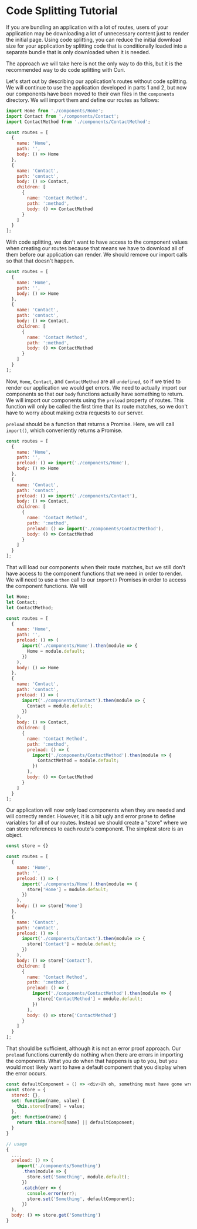 # Code Splitting Tutorial

If you are bundling an application with a lot of routes, users of your application may be downloading a lot of unnecessary content just to render the initial page. Using code splitting, you can reduce the initial download size for your application by splitting code that is conditionally loaded into a separate bundle that is only downloaded when it is needed.

The approach we will take here is not the only way to do this, but it is the recommended way to do code splitting with Curi.

Let's start out by describing our application's routes without code splitting. We will continue to use the application developed in parts 1 and 2, but now our components have been moved to their own files in the `components` directory. We will import them and define our routes as follows:

```js
import Home from './components/Home';
import Contact from './components/Contact';
import ContactMethod from './components/ContactMethod';

const routes = [
  {
    name: 'Home',
    path: '',
    body: () => Home
  },
  {
    name: 'Contact',
    path: 'contact',
    body: () => Contact,
    children: [
      {
        name: 'Contact Method',
        path: ':method',
        body: () => ContactMethod
      }
    ]
  }
];
```

With code splitting, we don't want to have access to the component values when creating our routes because that means we have to download all of them before our application can render. We should remove our import calls so that that doesn't happen.

```js
const routes = [
  {
    name: 'Home',
    path: '',
    body: () => Home
  },
  {
    name: 'Contact',
    path: 'contact',
    body: () => Contact,
    children: [
      {
        name: 'Contact Method',
        path: ':method',
        body: () => ContactMethod
      }
    ]
  }
];
```

Now, `Home`, `Contact`, and `ContactMethod` are all `undefined`, so if we tried to render our application we would get errors. We need to actually import our components so that our `body` functions actually have something to return. We will import our components using the `preload` property of routes. This function will only be called the first time that its route matches, so we don't have to worry about making extra requests to our server.

`preload` should be a function that returns a Promise. Here, we will call `import()`, which conveniently returns a Promise.

```js
const routes = [
  {
    name: 'Home',
    path: '',
    preload: () => import('./components/Home'),
    body: () => Home
  },
  {
    name: 'Contact',
    path: 'contact',
    preload: () => import('./components/Contact'),
    body: () => Contact,
    children: [
      {
        name: 'Contact Method',
        path: ':method',
        preload: () => import('./components/ContactMethod'),
        body: () => ContactMethod
      }
    ]
  }
];
```

That will load our components when their route matches, but we still don't have access to the component functions that we need in order to render. We will need to use a `then` call to our `import()` Promises in order to access the component functions. We will 

```js
let Home;
let Contact;
let ContactMethod;

const routes = [
  {
    name: 'Home',
    path: '',
    preload: () => (
      import('./components/Home').then(module => {
        Home = module.default;
      })
    ),
    body: () => Home
  },
  {
    name: 'Contact',
    path: 'contact',
    preload: () => (
      import('./components/Contact').then(module => {
        Contact = module.default;
      })
    ),
    body: () => Contact,
    children: [
      {
        name: 'Contact Method',
        path: ':method',
        preload: () => (
          import('./components/ContactMethod').then(module => {
            ContactMethod = module.default;
          })
        ),
        body: () => ContactMethod
      }
    ]
  }
];
```

Our application will now only load components when they are needed and will correctly render. However, it is a bit ugly and error prone to define variables for all of our routes. Instead we should create a "store" where we can store references to each route's component. The simplest store is an object.

```js
const store = {}

const routes = [
  {
    name: 'Home',
    path: '',
    preload: () => (
      import('./components/Home').then(module => {
        store['Home'] = module.default;
      })
    ),
    body: () => store['Home']
  },
  {
    name: 'Contact',
    path: 'contact',
    preload: () => (
      import('./components/Contact').then(module => {
        store['Contact'] = module.default;
      })
    ),
    body: () => store['Contact'],
    children: [
      {
        name: 'Contact Method',
        path: ':method',
        preload: () => (
          import('./components/ContactMethod').then(module => {
            store['ContactMethod'] = module.default;
          })
        ),
        body: () => store['ContactMethod']
      }
    ]
  }
];
```

That should be sufficient, although it is not an error proof approach. Our `preload` functions currently do nothing when there are errors in importing the components. What you do when that happens is up to you, but you would most likely want to have a default component that you display when the error occurs.

```js
const defaultComponent = () => <div>Uh oh, something must have gone wrong</div>;
const store = {
  stored: {},
  set: function(name, value) {
    this.stored[name] = value;
  },
  get: function(name) {
    return this.stored[name] || defaultComponent;
  }
}

// usage
{
  ...,
  preload: () => (
    import('./components/Something')
      .then(module => {
        store.set('Something', module.default);
      })
      .catch(err => {
        console.error(err);
        store.set('Something', defaultComponent);
      })
  ),
  body: () => store.get('Something')
}
```
